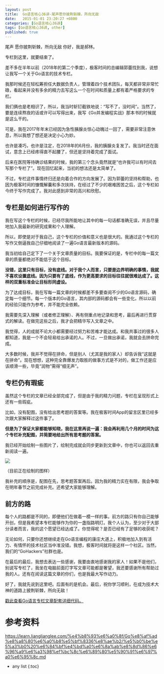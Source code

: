 ```yaml
---
layout: post
title:  Go语言核心36讲-尾声愿你披荆斩棘，所向无敌
date:   2015-01-01 23:20:27 +0800
categories: [Go语言核心36讲]
tags: [Go语言核心36讲, other]
published: true
---
```




尾声 愿你披荆斩棘，所向无敌
你好，我是郝林。

专栏到这里，就要结束了。

差不多在半年以前（2018年的第二个季度），极客时间的总编辑郭蕾找到我，说想让我写一个关于Go语言的技术专栏。

我那时候还在轻松筹担任大数据负责人，管理着四个技术团队，每天都非常非常忙碌，看起来并没有多余的精力去写这么一个在时间和质量上都有着严格要求的专栏。

我们俩也是老相识了，所以，我当时斩钉截铁地说：“写不了，没时间”。当然了，要是连续熬夜的话或许可以写得出来，我写《Go并发编程实战》那本书的时候就是这么干的。

可是，我在2017年年末已经因为急性胰腺炎惊心动魄过一回了，需要非常注意休息，所以我想了想还是决定小心为妙。

也许是凑巧，也许是注定，在2018年的6月份，我的胰腺炎复发了。我当时还在面试，意念上已经疼得直不起腰了，但还是坚持着完成了面试。

后来在医院等待确诊结果的时候，我的第三个念头竟然就是“也许我可以有时间去写那个专栏了”。现在回忆起来，当初的想法还是太简单了。

不过，专栏这件事情终归还是向着合作的方向发展了。因为郭蕾的坚持和帮助，也因为极客时间的慷慨解囊和多次扶持，在经过了不少的艰难困苦之后，这个专栏如今终于写作完成了。我对此感到非常的高兴和欣慰。

## 专栏是如何进行写作的

我在写这个专栏的时候，已经尽我所能地让其中的每一句话都准确无误，并且尽量地加入我最新的研究成果和个人理解。

所以，即使是对于我自己，这个专栏的价值和意义也是很大的。我通过这个专栏的写作又倒逼我自己仔细地阅读了一遍Go语言最新版本的源码。

我当初给自己定下了一个关于文章质量的目标。我要保证的是，专栏中的每一篇文章的质量都绝对不能低于这个目标。

**没错，这里只有目标，没有底线。对于我个人而言，只要是边界明确的事情，我就不喜欢设置底线。因为只要有了底线，作为更高要求的目标往往就很难达成了。这样的双重标准会让目标形同虚设。**

为了达成目标，我在写每一篇文章的时候都差不多要查阅不少的Go语言源码，确定每一个细节。每一个版本的Go语言，其内部的源码都会有一些变化，所以以前的经验只能作为参考，并不能完全依赖。

我需要先深入理解（或者修正理解）、再有侧重点地记录和思考，最后再进行贯穿式的解读。在做完这些之后，我才会把精华写入文章之中。

我觉得，人的成就不论大小都需要经过努力和苦难才能达成。和我共事过的很多人都知道，我是一个不会轻易给出承诺的人。不过，一旦做出承诺，我就会去拼命完成。

大多数时候，我并不觉得在拼命，但是别人（尤其是我的家人）却告诉我“这就是在拼命”。现在想想，这种完全靠爆发力取胜的做事方式是不对的，做工作还是应该顺滑一些，毕竟“润物”需得“细无声”。

## 专栏仍有瑕疵

虽然这个专栏的文章已经全部完成了，但是由于我的精力问题，专栏在呈现形式上还有一些瑕疵。

比如，没有配图，没有给出思考题的答案等。我在极客时间App的留言区里已经多次跟大家解释过这件事了。

**但是为了保证大家都能够知晓，我在这里再说一遍：我会再利用几个月的时间为这个专栏补充配图，并简要地给出所有思考题的答案。**

我已经开始绘制一些图片了，绘制完成就会同步更新到文章中，你也可以返回去重新阅读一遍。

![](https://learn.lianglianglee.com/%e4%b8%93%e6%a0%8f/Go%e8%af%ad%e8%a8%80%e6%a0%b8%e5%bf%8336%e8%ae%b2/assets/2fdfb5620e072d864907870e61ae5f3c.png)

（目前正在绘制的图样）

我补充的顺序是，配图在先，思考题答案再后。因为我的精力实在有限，我会争取在明年春节之前完成补充。还希望大家能够理解。

## 前方的路

每个人的路都是不同的，即便他们在做着一模一样的事。前方的路只有你自己能够开创，但是我希望本专栏能够作为你的一盏指路明灯。我个人认为，至少对于大部分读者而言，我的这个愿望已经达成了。你觉得呢？是否已经有了足够的收获呢？

无论如何，只要你还想继续走在Go语言编程的康庄大道上，积极地加入到有活力、有情怀的技术社区当中准没错。我想，极客时间就将是这样一个社区。当然，我们的“GoHackers”社群也是。

在最后的最后，我想去表达一些感谢，我要由衷地感谢我的家人！如果不是他们，别说写专栏了，我坐在电脑前面打字写文章可能都是奢望，我还要感谢所有帮助过我的人。还有在阅读这篇文章的你们，也是我最大写作动力。

好了，我就先说到这里吧。后面有的是机会。最后，祝你学习顺利，在成为技术大神的道路上披荆斩棘，所向无敌！

[戳此查看Go语言专栏文章配套详细代码。](https://github.com/hyper0x/Golang_Puzzlers)




# 参考资料

https://learn.lianglianglee.com/%e4%b8%93%e6%a0%8f/Go%e8%af%ad%e8%a8%80%e6%a0%b8%e5%bf%8336%e8%ae%b2/%e5%b0%be%e5%a3%b0%20%e6%84%bf%e4%bd%a0%e6%8a%ab%e8%8d%86%e6%96%a9%e6%a3%98%ef%bc%8c%e6%89%80%e5%90%91%e6%97%a0%e6%95%8c.md

* any list
{:toc}
